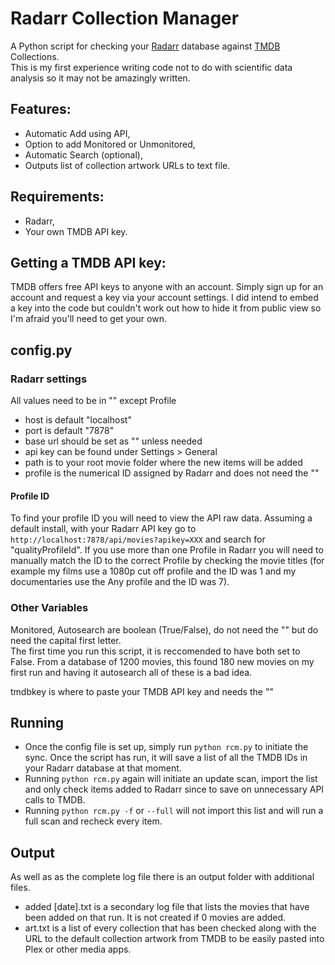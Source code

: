 # Radarr Collection Manager

A Python script for checking your [Radarr](https://radarr.video/) database against [TMDB](https://www.themoviedb.org/) Collections. <br>
This is my first experience writing code not to do with scientific data analysis so it may not be amazingly written.

## Features: <br>
- Automatic Add using API, <br>
- Option to add Monitored or Unmonitored, <br>
- Automatic Search (optional), <br>
- Outputs list of collection artwork URLs to text file.
  
## Requirements:
- Radarr, <br>
- Your own TMDB API key. <br>
  
## Getting a TMDB API key:<br>
TMDB offers free API keys to anyone with an account. Simply sign up for an account and request a key via your account settings. I did intend to embed a key into the code but couldn't work out how to hide it from public view so I'm afraid you'll need to get your own.
  
## config.py <br>
### Radarr settings <br>

All values need to be in "" except Profile <br>
- host is default "localhost"
- port is default "7878"
- base url should be set as "" unless needed <br>
- api key can be found under Settings > General <br>
- path is to your root movie folder where the new items will be added <br>
- profile is the numerical ID assigned by Radarr and does not need the "" <br>
    
#### Profile ID
To find your profile ID you will need to view the API raw data. Assuming a default install, with your Radarr API key go to `http://localhost:7878/api/movies?apikey=XXX` and search for "qualityProfileId". If you use more than one Profile in Radarr you will need to manually match the ID to the correct Profile by checking the movie titles (for example my films use a 1080p cut off profile and the ID was 1 and my documentaries use the Any profile and the ID was 7).

### Other Variables 
Monitored, Autosearch are boolean (True/False), do not need the "" but do need the capital first letter. <br>
The first time you run this script, it is reccomended to have both set to False. From a database of 1200 movies, this found 180 new movies on my first run and having it autosearch all of these is a bad idea.

tmdbkey is where to paste your TMDB API key and needs the ""

## Running
- Once the config file is set up, simply run `python rcm.py` to initiate the sync. Once the script has run, it will save a list of all the TMDB IDs in your Radarr database at that moment. 
- Running `python rcm.py` again will initiate an update scan, import the list and only check items added to Radarr since to save on unnecessary API calls to TMDB. 
- Running `python rcm.py -f` or `--full` will not import this list and will run a full scan and recheck every item.

## Output
As well as as the complete log file there is an output folder with additional files. <br>
- added [date].txt is a secondary log file that lists the movies that have been added on that run. It is not created if 0 movies are added. <br>
- art.txt is a list of every collection that has been checked along with the URL to the default collection artwork from TMDB to be easily pasted into Plex or other media apps.
